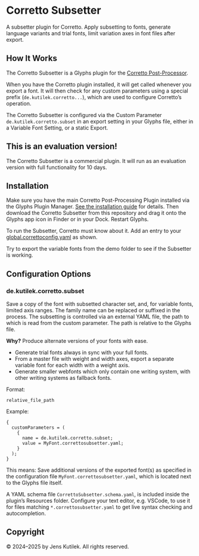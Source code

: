 # Corretto Subsetter

A subsetter plugin for Corretto. Apply subsetting to fonts, generate language variants and trial fonts, limit variation axes in font files after export.

## How It Works

The Corretto Subsetter is a Glyphs plugin for the
[Corretto Post-Processor](https://github.com/jenskutilek/CorrettoPlugin).

When you have the Corretto plugin installed, it will get called whenever you
export a font. It will then check for any custom parameters using a special
prefix (`de.kutilek.corretto...`), which are used to configure Corretto’s
operation.

The Corretto Subsetter is configured via the Custom Parameter `de.kutilek.corretto.subset` in an export setting in your Glyphs file, either in a Variable Font Setting, or a static Export.

## This is an evaluation version!

The Corretto Subsetter is a commercial plugin. It will run as an evaluation version with
full functionality for 10 days.

## Installation

Make sure you have the main Corretto Post-Processing Plugin installed via the Glyphs
Plugin Manager.
[See the installation guide](https://corretto.kutilek.de/manual/installation) for
details. Then download the Corretto Subsetter from this repository and drag it onto the
Glyphs app icon in Finder or in your Dock. Restart Glyphs.

To run the Subsetter, Corretto must know about it. Add an entry to your [global.correttoconfig.yaml](global.correttoconfig.yaml) as shown.

Try to export the variable fonts from the demo folder to see if the Subsetter is
working.

## Configuration Options

### de.kutilek.corretto.subset

Save a copy of the font with subsetted character set, and, for variable fonts,
limited axis ranges. The family name can be replaced or suffixed in the process.
The subsetting is controlled via an external YAML file, the path to which is
read from the custom parameter. The path is relative to the Glyphs file.

**Why?** Produce alternate versions of your fonts with ease.

-   Generate trial fonts always in sync with your full fonts.
-   From a master file with weight and width axes, export a separate variable font for each width with a weight axis.
-   Generate smaller webfonts which only contain one writing system, with other writing
    systems as fallback fonts.

Format:

```
relative_file_path
```

Example:

```
{
  customParameters = (
    {
      name = de.kutilek.corretto.subset;
      value = MyFont.correttosubsetter.yaml;
    }
  );
}
```

This means: Save additional versions of the exported font(s) as specified in the
configuration file `MyFont.correttosubsetter.yaml`, which is located next to the Glyphs
file itself.

A YAML schema file `CorrettoSubsetter.schema.yaml`, is included inside the plugin’s
Resources folder. Configure your text editor, e.g. VSCode, to use it for files matching
`*.correttosubsetter.yaml` to get live syntax checking and autocompletion.

## Copyright

© 2024–2025 by Jens Kutilek. All rights reserved.
